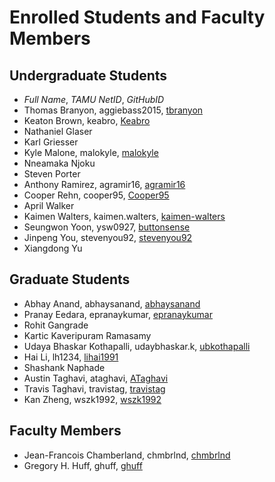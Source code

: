 # Enrolled Students and Faculty Members


## Undergraduate Students

* _Full Name_, _TAMU NetID_, _GitHubID_
* Thomas Branyon, aggiebass2015, [tbranyon](https://tbranyon.github.io/)
* Keaton Brown, keabro, [Keabro](https://Keabro.github.io/)
* Nathaniel Glaser
* Karl Griesser
* Kyle Malone, malokyle, [malokyle](https://malokyle.github.io/)
* Nneamaka Njoku
* Steven Porter
* Anthony Ramirez, agramir16, [agramir16](https://agramir16.github.io/)
* Cooper Rehn, cooper95, [Cooper95](https://Cooper95.github.io/)
* April Walker
* Kaimen Walters, kaimen.walters, [kaimen-walters](https://kaimen-walters.github.io/)
* Seungwon Yoon, ysw0927, [buttonsense](https://github.com/buttonsense/)
* Jinpeng You, stevenyou92, [stevenyou92](https://stevenyou92.github.io/)
* Xiangdong Yu



## Graduate Students

* Abhay Anand, abhaysanand, [abhaysanand](https://abhaysanand.github.io/)
* Pranay Eedara, epranaykumar, [epranaykumar](https://epranaykumar.github.io/)
* Rohit Gangrade
* Kartic Kaveripuram Ramasamy
* Udaya Bhaskar Kothapalli, udaybhaskar.k, [ubkothapalli](http://ubkothapalli.github.io/)
* Hai Li, lh1234, [lihai1991](https://lihai1991.github.io/)
* Shashank Naphade
* Austin Taghavi, ataghavi, [ATaghavi](https://ATaghavi.github.io/)
* Travis Taghavi, travistag, [travistag](https://travistag.github.io/)
* Kan Zheng, wszk1992,  [wszk1992](http://wszk1992.github.io/Kan-Zheng)



## Faculty Members

* Jean-Francois Chamberland, chmbrlnd, [chmbrlnd](https://chmbrlnd.github.io/)
* Gregory H. Huff, ghuff, [ghuff](https://github.com/ghuff)
